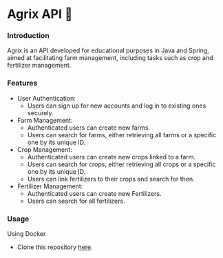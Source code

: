 # Agrix API 🚜
<!-- Olá, Tryber!
Esse é apenas um arquivo inicial para o README do seu projeto.
É essencial que você preencha esse documento por conta própria, ok?
Não deixe de usar nossas dicas de escrita de README de projetos, e deixe sua criatividade brilhar!
:warning: IMPORTANTE: você precisa deixar nítido:
- quais arquivos/pastas foram desenvolvidos por você; 
- quais arquivos/pastas foram desenvolvidos por outra pessoa estudante;
- quais arquivos/pastas foram desenvolvidos pela Trybe.
-->
### Introduction
Agrix is an API developed for educational purposes in Java and Spring, aimed at facilitating farm management, including tasks such as crop and fertilizer management.

### Features
* User Authentication:
  * Users can sign up for new accounts and log in to existing ones securely.
* Farm Management:
  * Authenticated users can create new farms.
  * Users can search for farms, either retrieving all farms or a specific one by its unique ID.
* Crop Management:
  * Authenticated users can create new crops linked to a farm.
  * Users can search for crops, either retrieving all crops or a specific one by its unique ID.
  * Users can link fertilizers to their crops and search for then.
* Fertilizer Management:
  * Authenticated users can create new Fertilizers.
  * Users can search for all fertilizers.

### Usage
Using Docker 
* Clone this repository [here](git@github.com:rafaelpequeno/agrix.git).
  
